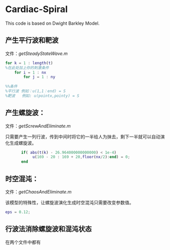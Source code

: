 # Cardiac-Spiral

This  code is based on Dwight Barkley Model.

## 产生平行波和靶波

文件：*getSteadyStateWave.m*

```matlab
for k = 1 : length(t)
%在此处加上你的刺激条件
	for i = 1 : nx
        for j = 1 : ny
        
%%条件
%平行波 例如：u(1,1：end) = S
%靶波   例如: u(pointx,pointy) = S
```


## 产生螺旋波：

文件：*getScrewAndEliminate.m*

只需要产生一列行波，传到中间时将它的一半给人为抹去，剩下一半就可以自动演化生成螺旋波。

```matlab
       if( abs(t(k) - 26.964000000000000) < 1e-4)
            u(169 - 20 : 169 + 20,floor(nx/2):end) = 0;
       end
```



## 时空混沌：

文件：*getChaosAndEliminate.m*

该模型的特殊性，让螺旋波演化生成时空混沌只需要改变参数值。

```matlab
eps = 0.12;
```


## 行波法消除螺旋波和混沌状态

在两个文件中都有
